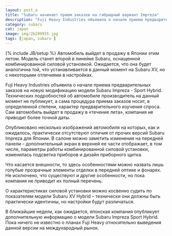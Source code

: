```yaml
---
layout: post_a
title: "Subaru начинает прием заказов на гибридный вариант Impreza"
description: "Fuji Heavy Industries объявила о начале приема предварительных заказов на новую модификацию модели Subaru Impreza - Sport Hybrid."
category: subaru 
cat: japan
image: img/2b299955.jpg
tags: [japan, subaru ]
---
```

{% include JB/setup %}
Автомобиль выйдет в продажу в Японии этим летом. Модель станет второй в линейке Subaru, оснащенной комбинированной силовой установкой. Ожидается, что она будет аналогична той, что устанавливается в данный момент на Subaru XV, но с некоторыми отличиями в настройках.
<!-- more -->

Fuji Heavy Industries объявила о начале приема предварительных заказов на новую модификацию модели Subaru Impreza - Sport Hybrid. Технических подробностей об автомобиле производитель на данный момент не публикует, а сама процедура приема заказов носит, в определенной степени, характер предварительного изучения спроса. Сам автомобиль выйдет в продажу в «течение лета», компания не приводит более точной даты.

Опубликовано несколько изображений автомобиля на которых, как и ожидалось, практически отсутствуют отличия от прочих версий Subaru Impreza для Японии. В салоне можно заметить изменения на передней панели – дополнительный экран в верхней ее части отображает, в том числе, параметры работы комбинированной силовой установки, изменилась подсветка приборов и дизайн приборного щитка.

Что касается внешности, то здесь особенностями можно назвать лишь голубые прозрачные элементы отделки в передней оптике и фонарях. Не исключено, что существуют и другие особенности, но пока компания не приводит их полный перечень.

О характеристиках силовой установки можно косвенно судить по показателям модели Subaru XV Hybrid – технически они должны быть практически идентичны, но настройки будут различаться.

В ближайшие недели, как ожидается, японская компания опубликует дополнительную информацию о модели Subaru Impreza Sport Hybrid. Пока ничего не известно о планах Fuji Heavy относительно выведения данной версии на международный рынок.
